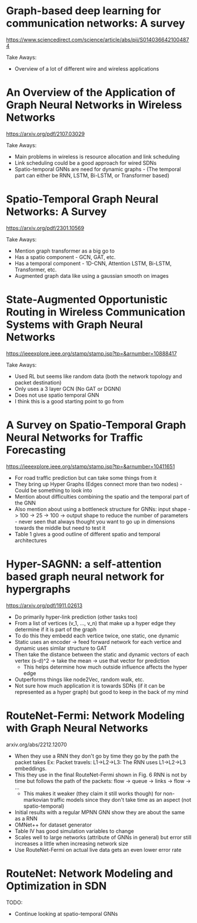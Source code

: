 # Graph-based deep learning for communication networks: A survey
https://www.sciencedirect.com/science/article/abs/pii/S0140366421004874

Take Aways:
- Overview of a lot of different wire and wireless applications

# An Overview of the Application of Graph Neural Networks in Wireless Networks
https://arxiv.org/pdf/2107.03029

Take Aways:
- Main problems in wireless is resource allocation and link scheduling
- Link scheduling could be a good approach for wired SDNs
- Spatio-temporal GNNs are need for dynamic graphs - (The temporal part can either be RNN, LSTM, Bi-LSTM, or Transformer based)


# Spatio-Temporal Graph Neural Networks: A Survey
https://arxiv.org/pdf/2301.10569

Take Aways:
- Mention graph transformer as a big go to
- Has a spatio component - GCN, GAT, etc.
- Has a temporal component - 1D-CNN, Attention LSTM, Bi-LSTM, Transformer, etc.
- Augmented graph data like using a gaussian smooth on images

# State-Augmented Opportunistic Routing in Wireless Communication Systems with Graph Neural Networks
https://ieeexplore.ieee.org/stamp/stamp.jsp?tp=&arnumber=10888417

Take Aways:
- Used RL but seems like random data (both the network topology and packet destination)
- Only uses a 3 layer GCN (No GAT or DGNN)
- Does not use spatio temporal GNN
- I think this is a good starting point to go from

# A Survey on Spatio-Temporal Graph Neural Networks for Traffic Forecasting
https://ieeexplore.ieee.org/stamp/stamp.jsp?tp=&arnumber=10411651

- For road traffic prediction but can take some things from it
- They bring up Hyper Graphs (Edges connect more than two nodes) - Could be something to look into
- Mention about difficulties combining the spatio and the temporal part of the GNN
- Also mention about using a bottleneck structure for GNNs: input shape -> 100 -> 25 -> 100 -> output shape to reduce the number of parameters - never seen that always thought you want to go up in dimensions towards the middle but need to test it
- Table 1 gives a good outline of different spatio and temporal architectures

# Hyper-SAGNN: a self-attention based graph neural network for hypergraphs
https://arxiv.org/pdf/1911.02613

- Do primarily hyper-link prediction (other tasks too)
- From a list of vertices (v_1, ..., v_n) that make up a hyper edge they determine if it is part of the graph
- To do this they embedd each vertice twice, one static, one dynamic
- Static uses an encoder -> feed forward network for each vertice and dynamic uses similar structure to GAT
- Then take the distance between the static and dynamic vectors of each vertex (s-d)^2 -> take the mean -> use that vector for prediction
  - This helps determine how much outside influence affects the hyper edge
- Outperforms things like node2Vec, random walk, etc.
- Not sure how much application it is towards SDNs (if it can be represented as a hyper graph) but good to keep in the back of my mind

# RouteNet-Fermi: Network Modeling with Graph Neural Networks
arxiv.org/abs/2212.12070

- When they use a RNN they don't go by time they go by the path the packet takes
    Ex: Packet travels: L1->L2->L3: The RNN uses L1->L2->L3 embeddings.
- This they use in the final RouteNet-Fermi shown in Fig. 6 RNN is not by time but follows the path of the packets: flow -> queue -> links -> flow -> ...
    - This makes it weaker (they claim it still works though) for non-markovian traffic models since they don't take time as an aspect (not spatio-temporal)
- Initial results with a regular MPNN GNN show they are about the same as a RNN
- OMNet++ for dataset generator
- Table IV has good simulation variables to change
- Scales well to large networks (attribute of GNNs in general) but error still increases a little when increasing network size
- Use RouteNet-Fermi on actual live data gets an even lower error rate

# RouteNet: Network Modeling and Optimization in SDN



TODO:
- Continue looking at spatio-temporal GNNs

